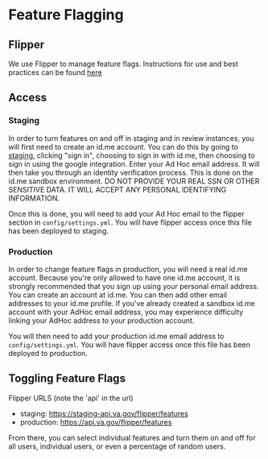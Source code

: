 # Feature Flagging

## Flipper

We use Flipper to manage feature flags. Instructions for use and best practices can be found [here](https://depo-platform-documentation.scrollhelp.site/developer-docs/Feature-toggles.1859780873.html)

## Access
### Staging

In order to turn features on and off in staging and in review instances, you will first need to create an id.me account. You can do this by going to [staging](https://staging.va.gov), clicking "sign in", choosing to sign in with id.me, then choosing to sign in using the google integration. Enter your Ad Hoc email address. It will then take you through an identity verification process. This is done on the id.me sandbox environment. DO NOT PROVIDE YOUR REAL SSN OR OTHER SENSITIVE DATA. IT WILL ACCEPT ANY PERSONAL IDENTIFYING INFORMATION.

Once this is done, you will need to add your Ad Hoc email to the flipper section in `config/settings.yml`. You will have flipper access once this file has been deployed to staging.

### Production

In order to change feature flags in production, you will need a real id.me account. Because you're only allowed to have one id.me account, it is strongly recommended that you sign up using your personal email address. You can create an account at id.me. You can then add other email addresses to your id.me profile. If you've already created a sandbox id.me account with your AdHoc email address, you may experience difficulty linking your AdHoc address to your production account.

You will then need to add your production id.me email address to `config/settings.yml`. You will have flipper access once this file has been deployed to production.

## Toggling Feature Flags

Flipper URLS (note the 'api' in the url)
* staging: https://staging-api.va.gov/flipper/features
* production: https://api.va.gov/flipper/features

From there, you can select individual features and turn them on and off for all users, individual users, or even a percentage of random users.
